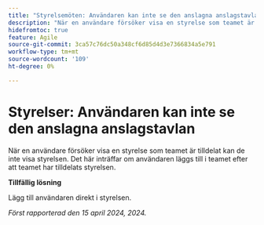 ```yaml
---
title: "Styrelsemöten: Användaren kan inte se den anslagna anslagstavlan"
description: "När en användare försöker visa en styrelse som teamet är tilldelat kan de inte visa styrelsen. Detta inträffar om användaren läggs till i teamet efter att teamet har tilldelats styrelsen."
hidefromtoc: true
feature: Agile
source-git-commit: 3ca57c76dc50a348cf6d85d4d3e7366834a5e791
workflow-type: tm+mt
source-wordcount: '109'
ht-degree: 0%

---
```



# Styrelser: Användaren kan inte se den anslagna anslagstavlan

När en användare försöker visa en styrelse som teamet är tilldelat kan de inte visa styrelsen. Det här inträffar om användaren läggs till i teamet efter att teamet har tilldelats styrelsen.

**Tillfällig lösning**

Lägg till användaren direkt i styrelsen.

_Först rapporterad den 15 april 2024, 2024._
